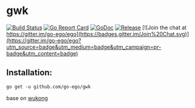 # gwk

<!--<img align="right" src="https://raw.githubusercontent.com/go-ego/ego/master/logo.jpg">-->
<!--[![Build Status](https://travis-ci.org/go-ego/ego.svg)](https://travis-ci.org/go-ego/ego)
[![codecov](https://codecov.io/gh/go-ego/ego/branch/master/graph/badge.svg)](https://codecov.io/gh/go-ego/ego)-->
<!--<a href="https://circleci.com/gh/go-ego/ego/tree/dev"><img src="https://img.shields.io/circleci/project/go-ego/ego/dev.svg" alt="Build Status"></a>-->
<!--[![CircleCI Status](https://circleci.com/gh/go-ego/gwk.svg?style=shield)](https://circleci.com/gh/go-ego/gwk)-->
[![Build Status](https://travis-ci.org/go-ego/gwk.svg)](https://travis-ci.org/go-ego/gwk)
[![Go Report Card](https://goreportcard.com/badge/github.com/go-ego/gwk)](https://goreportcard.com/report/github.com/go-ego/gwk)
[![GoDoc](https://godoc.org/github.com/go-ego/gwk?status.svg)](https://godoc.org/github.com/go-ego/gwk)
[![Release](https://github-release-version.herokuapp.com/github/go-ego/gwk/release.svg?style=flat)](https://github.com/go-ego/gwk/releases/latest)
[![Join the chat at https://gitter.im/go-ego/ego](https://badges.gitter.im/Join%20Chat.svg)](https://gitter.im/go-ego/ego?utm_source=badge&utm_medium=badge&utm_campaign=pr-badge&utm_content=badge)
<!--<a href="https://github.com/go-ego/ego/releases"><img src="https://img.shields.io/badge/%20version%20-%206.0.0%20-blue.svg?style=flat-square" alt="Releases"></a>-->

## Installation:
```
go get -u github.com/go-ego/gwk
```

base on [wukong](https://github.com/huichen/wukong)